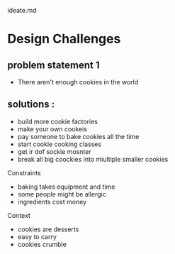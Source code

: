 ideate.md

# Design Challenges

## problem statement 1
- There aren't enough cookies in the world 

## solutions : 
- build more cookie factories 
- make your own cookeis
- pay someone to bake cookies all the time 
- start cookie cooking classes
- get ir dof sockie mosnter
- break all big coockies into miultiple smaller cookies 

Constraints
- baking takes equipment and time 
- some people might be allergic
- ingredients cost money

Context
- cookies are desserts 
- easy to carry
- cookies crumble
